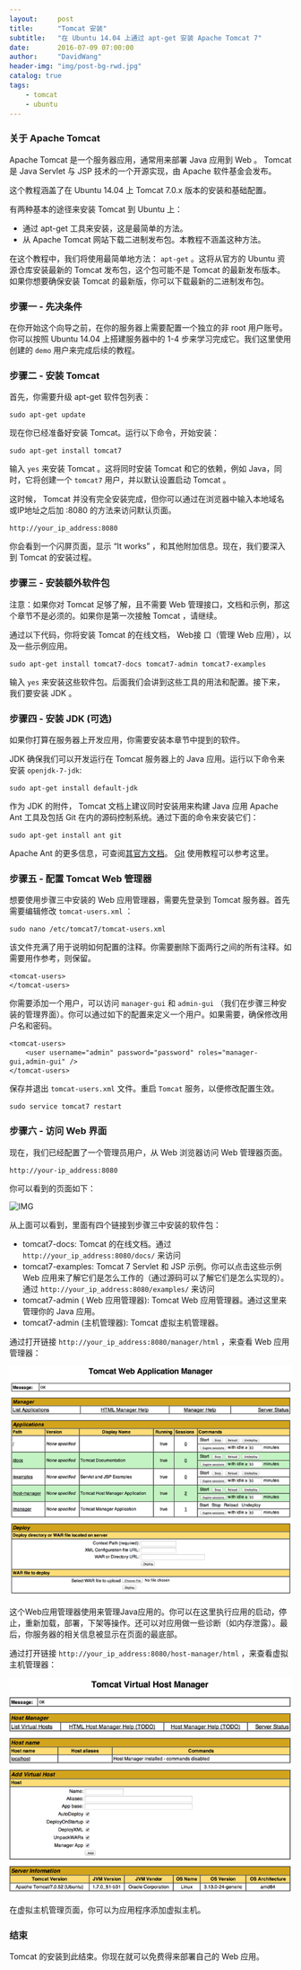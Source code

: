 ```yaml
---
layout:     post
title:      "Tomcat 安装"
subtitle:   "在 Ubuntu 14.04 上通过 apt-get 安装 Apache Tomcat 7"
date:       2016-07-09 07:00:00
author:     "DavidWang"
header-img: "img/post-bg-rwd.jpg"
catalog: true
tags:
    - tomcat
    - ubuntu
--- 
```


### 关于 Apache Tomcat

Apache Tomcat 是一个服务器应用，通常用来部署 Java 应用到 Web 。 Tomcat 是 Java Servlet 与 JSP 技术的一个开源实现，由 Apache 软件基金会发布。

这个教程涵盖了在 Ubuntu 14.04 上 Tomcat 7.0.x 版本的安装和基础配置。

有两种基本的途径来安装 Tomcat 到 Ubuntu 上：

- 通过 apt-get 工具来安装，这是最简单的方法。
- 从 Apache Tomcat 网站下载二进制发布包。本教程不涵盖这种方法。

在这个教程中，我们将使用最简单地方法： `apt-get` 。这将从官方的 Ubuntu 资源仓库安装最新的 Tomcat 发布包，这个包可能不是 Tomcat 的最新发布版本。如果你想要确保安装 Tomcat 的最新版，你可以下载最新的二进制发布包。

### 步骤一 - 先决条件

在你开始这个向导之前，在你的服务器上需要配置一个独立的非 root 用户账号。你可以按照 Ubuntu 14.04 上搭建服务器中的 1-4 步来学习完成它。我们这里使用创建的 `demo` 用户来完成后续的教程。

### 步骤二 - 安装 Tomcat

首先，你需要升级 apt-get 软件包列表：

```
sudo apt-get update
```
现在你已经准备好安装 Tomcat。运行以下命令，开始安装：

```
sudo apt-get install tomcat7
```
输入 `yes` 来安装 Tomcat 。这将同时安装 Tomcat 和它的依赖，例如 Java，同时，它将创建一个 `tomcat7` 用户，并以默认设置启动 Tomcat 。

这时候， Tomcat 并没有完全安装完成，但你可以通过在浏览器中输入本地域名或IP地址之后加 :8080 的方法来访问默认页面。

```
http://your_ip_address:8080
```

你会看到一个闪屏页面，显示 “It works” ，和其他附加信息。现在，我们要深入到 Tomcat 的安装过程。

### 步骤三 - 安装额外软件包

注意：如果你对 Tomcat 足够了解，且不需要 Web 管理接口，文档和示例，那这个章节不是必须的。如果你是第一次接触 Tomcat ，请继续。

通过以下代码，你将安装 Tomcat 的在线文档， Web接 口（管理 Web 应用），以及一些示例应用。

```
sudo apt-get install tomcat7-docs tomcat7-admin tomcat7-examples
```
输入 `yes` 来安装这些软件包。后面我们会讲到这些工具的用法和配置。接下来，我们要安装 JDK 。

### 步骤四 - 安装 JDK (可选)

如果你打算在服务器上开发应用，你需要安装本章节中提到的软件。

JDK 确保我们可以开发运行在 Tomcat 服务器上的 Java 应用。运行以下命令来安装 `openjdk-7-jdk`:

```
sudo apt-get install default-jdk
```
作为 JDK 的附件， Tomcat 文档上建议同时安装用来构建 Java 应用 Apache Ant 工具及包括 Git 在内的源码控制系统。通过下面的命令来安装它们：

```
sudo apt-get install ant git
```
Apache Ant 的更多信息，可查阅[其官方文档](http://ant.apache.org/manual/index.html)。 [Git](https://www.digitalocean.com/community/articles/how-to-use-git-effectively) 使用教程可以参考这里。

### 步骤五 - 配置 Tomcat Web 管理器

想要使用步骤三中安装的 Web 应用管理器，需要先登录到 Tomcat 服务器。首先需要编辑修改 `tomcat-users.xml` ：

```
sudo nano /etc/tomcat7/tomcat-users.xml
```
该文件充满了用于说明如何配置的注释。你需要删除下面两行之间的所有注释。如需要用作参考，则保留。

```
<tomcat-users>
</tomcat-users>
```

你需要添加一个用户，可以访问 `manager-gui` 和 `admin-gui` （我们在步骤三种安装的管理界面）。你可以通过如下的配置来定义一个用户。如果需要，确保修改用户名和密码。

```
<tomcat-users>
	<user username="admin" password="password" roles="manager-gui,admin-gui" />
</tomcat-users>
```
保存并退出 `tomcat-users.xml` 文件。重启 `Tomcat` 服务，以便修改配置生效。

```
sudo service tomcat7 restart
```

### 步骤六 - 访问 Web 界面

现在，我们已经配置了一个管理员用户，从 Web 浏览器访问 Web 管理器页面。

```
http://your-ip_address:8080
```
你可以看到的页面如下：

![IMG](/img/in-post/shwo.png)

从上面可以看到，里面有四个链接到步骤三中安装的软件包：

- tomcat7-docs: Tomcat 的在线文档。通过 `http://your_ip_address:8080/docs/` 来访问
- tomcat7-examples: Tomcat 7 Servlet 和 JSP 示例。你可以点击这些示例 Web 应用来了解它们是怎么工作的（通过源码可以了解它们是怎么实现的）。通过 `http://your_ip_address:8080/examples/` 来访问
- tomcat7-admin ( Web 应用管理器): Tomcat Web 应用管理器。通过这里来管理你的 Java 应用。
- tomcat7-admin (主机管理器): Tomcat 虚拟主机管理器。

通过打开链接 `http://your_ip_address:8080/manager/html` ，来查看 Web 应用管理器：

![IMG](/img/in-post/show1.png)

这个Web应用管理器使用来管理Java应用的。你可以在这里执行应用的启动，停止，重新加载，部署，下架等操作。还可以对应用做一些诊断（如内存泄露）。最后，你服务器的相关信息被显示在页面的最底部。

通过打开链接 `http://your_ip_address:8080/host-manager/html` ，来查看虚拟主机管理器：

![IMG](/img/in-post/show3.png)

在虚拟主机管理页面，你可以为应用程序添加虚拟主机。

### 结束

Tomcat 的安装到此结束。你现在就可以免费得来部署自己的 Web 应用。








